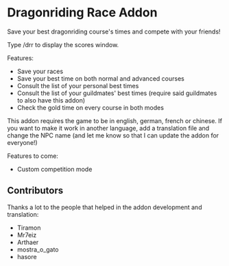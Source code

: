 # Dragonriding Race Addon

Save your best dragonriding course's times and compete with your friends!

Type /drr to display the scores window.

Features:

- Save your races
- Save your best time on both normal and advanced courses
- Consult the list of your personal best times
- Consult the list of your guildmates' best times (require said guildmates to also have this addon)
- Check the gold time on every course in both modes

This addon requires the game to be in english, german, french or chinese. If you want to make it work in another language, add a translation file and change the NPC name (and let me know so that I can update the addon for everyone!)

Features to come:

- Custom competition mode


## Contributors

Thanks a lot to the people that helped in the addon development and translation:

- Tiramon
- Mr7eiz
- Arthaer
- mostra_o_gato
- hasore